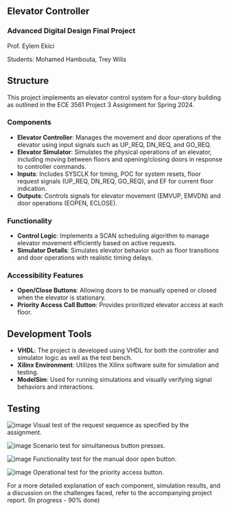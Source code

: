 ## Elevator Controller
### Advanced Digital Design Final Project
Prof. Eylem Ekici

Students: Mohamed Hambouta, Trey Wilis

## Structure
This project implements an elevator control system for a four-story building as outlined in the ECE 3561 Project 3 Assignment for Spring 2024.

### Components
- **Elevator Controller**: Manages the movement and door operations of the elevator using input signals such as UP_REQ, DN_REQ, and GO_REQ.
- **Elevator Simulator**: Simulates the physical operations of an elevator, including moving between floors and opening/closing doors in response to controller commands.
- **Inputs**: Includes SYSCLK for timing, POC for system resets, floor request signals (UP_REQ, DN_REQ, GO_REQ), and EF for current floor indication.
- **Outputs**: Controls signals for elevator movement (EMVUP, EMVDN) and door operations (EOPEN, ECLOSE).

### Functionality
- **Control Logic**: Implements a SCAN scheduling algorithm to manage elevator movement efficiently based on active requests.
- **Simulator Details**: Simulates elevator behavior such as floor transitions and door operations with realistic timing delays.

### Accessibility Features
- **Open/Close Buttons**: Allowing doors to be manually opened or closed when the elevator is stationary.
- **Priority Access Call Button**: Provides prioritized elevator access at each floor.

## Development Tools
- **VHDL**: The project is developed using VHDL for both the controller and simulator logic as well as the test bench.
- **Xilinx Environment**: Utilizes the Xilinx software suite for simulation and testing. 
- **ModelSim**: Used for running simulations and visually verifying signal behaviors and interactions.

## Testing
![image](https://github.com/moehambouta/Elevator-Controller/assets/74828685/a12e2326-b3a7-4c25-88df-43286dff7880)
Visual test of the request sequence as specified by the assignment.

![image](https://github.com/moehambouta/Elevator-Controller/assets/74828685/cfe5a420-11d7-4093-ba58-62e743cc3855)
Scenario test for simultaneous button presses.

![image](https://github.com/moehambouta/Elevator-Controller/assets/74828685/28122947-ae61-4980-9309-cde2e0209e9d)
Functionality test for the manual door open button.

![image](https://github.com/moehambouta/Elevator-Controller/assets/74828685/f1e2f121-7165-41f1-a939-ac1018cda7cc)
Operational test for the priority access button.

For a more detailed explanation of each component, simulation results, and a discussion on the challenges faced, refer to the accompanying project report. (In progress - 90% done)
